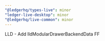 ```yaml
---
"@ledgerhq/types-live": minor
"ledger-live-desktop": minor
"@ledgerhq/live-common": minor
---
```


LLD - Add lldModularDrawerBackendData FF
